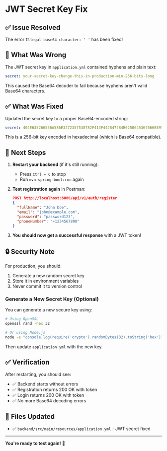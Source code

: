 # JWT Secret Key Fix

## ✅ Issue Resolved

The error `Illegal base64 character: '-'` has been fixed!

## 🔧 What Was Wrong

The JWT secret key in `application.yml` contained hyphens and plain text:
```yaml
secret: your-secret-key-change-this-in-production-min-256-bits-long
```

This caused the Base64 decoder to fail because hyphens aren't valid Base64 characters.

## ✅ What Was Fixed

Updated the secret key to a proper Base64-encoded string:
```yaml
secret: 404E635266556A586E3272357538782F413F4428472B4B6250645367566B5970
```

This is a 256-bit key encoded in hexadecimal (which is Base64 compatible).

## 🚀 Next Steps

1. **Restart your backend** (if it's still running):
   - Press `Ctrl + C` to stop
   - Run `mvn spring-boot:run` again

2. **Test registration again** in Postman:
   ```json
   POST http://localhost:8080/api/v1/auth/register
   {
     "fullName": "John Doe",
     "email": "john@example.com",
     "password": "password123",
     "phoneNumber": "+1234567890"
   }
   ```

3. **You should now get a successful response** with a JWT token!

## 🔒 Security Note

For production, you should:
1. Generate a new random secret key
2. Store it in environment variables
3. Never commit it to version control

### Generate a New Secret Key (Optional)

You can generate a new secure key using:

```bash
# Using OpenSSL
openssl rand -hex 32

# Or using Node.js
node -e "console.log(require('crypto').randomBytes(32).toString('hex'))"
```

Then update `application.yml` with the new key.

## ✅ Verification

After restarting, you should see:
- ✅ Backend starts without errors
- ✅ Registration returns 200 OK with token
- ✅ Login returns 200 OK with token
- ✅ No more Base64 decoding errors

## 📝 Files Updated

- ✅ `backend/src/main/resources/application.yml` - JWT secret fixed

---

**You're ready to test again!** 🚀
